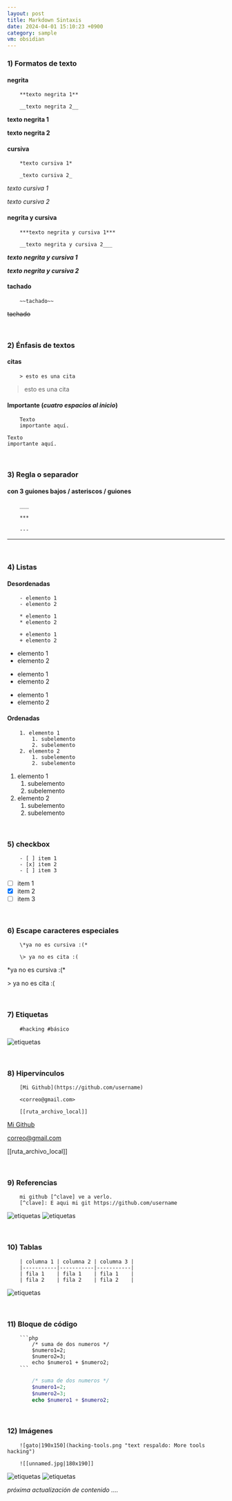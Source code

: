 ```yaml
---
layout: post
title: Markdown Sintaxis
date: 2024-04-01 15:10:23 +0900
category: sample
vm: obsidian
---
```

### 1) Formatos de texto 

#### negrita  

```
    **texto negrita 1** 

    __texto negrita 2__ 
```
**texto negrita 1** 

**texto negrita 2** 

#### cursiva  

```
    *texto cursiva 1*   

    _texto cursiva 2_   
```
*texto cursiva 1*

 _texto cursiva 2_

#### negrita y cursiva 

```
    ***texto negrita y cursiva 1***     

    __texto negrita y cursiva 2___
```
***texto negrita y cursiva 1***

___texto negrita y cursiva 2___

#### tachado

```
	~~tachado~~
```
~~tachado~~

<br>

### 2) Énfasis de textos 

#### citas
```
    > esto es una cita
```
> esto es una cita

#### Importante (_cuatro espacios al inicio_)
```
    Texto 
    importante aquí.
```
    Texto 
    importante aquí.

<br>

### 3) Regla o separador 

#### con 3 guiones bajos / asteriscos / guiones
```
    ___

    ***

    ---
```
---

<br>

### 4) Listas

#### Desordenadas

```
    - elemento 1
    - elemento 2
    
    * elemento 1
    * elemento 2
    
    + elemento 1
    + elemento 2
```
- elemento 1
- elemento 2

* elemento 1
* elemento 2

+ elemento 1
+ elemento 2

#### Ordenadas

```
    1. elemento 1
        1. subelemento
        2. subelemento
    2. elemento 2
        1. subelemento
        2. subelemento
```
1. elemento 1
    1. subelemento
    2. subelemento
2. elemento 2
    1. subelemento
    2. subelemento

<br>

### 5) checkbox

```
    - [ ] item 1
    - [x] item 2
    - [ ] item 3
```
- [ ] item 1
- [x] item 2
- [ ] item 3

<br>

### 6) Escape caracteres especiales

```
    \*ya no es cursiva :(*

    \> ya no es cita :(
```
\*ya no es cursiva :(*

\> ya no es cita :(
    
<br>

### 7) Etiquetas

```
    #hacking #básico
```
![etiquetas](/notas/public/img/obsidian/etiquetas.png)

<br>

### 8) Hipervínculos
```
    [Mi Github](https://github.com/username)

    <correo@gmail.com>

    [[ruta_archivo_local]]
```
[Mi Github](https://github.com/r1d3L-h4ck)

<correo@gmail.com>

[[ruta_archivo_local]]

<br>

### 9) Referencias

```
    mi github [^clave] ve a verlo.
    [^clave]: E aqui mi git https://github.com/username
```
![etiquetas](/notas/public/img/obsidian/referencia1.png)
![etiquetas](/notas/public/img/obsidian/referencia2.png)

<br>

### 10) Tablas

```
    | columna 1 | columna 2 | columna 3 |
    |-----------|-----------|-----------|
    | fila 1    | fila 1    | fila 1    |
    | fila 2    | fila 2    | fila 2    |
```
![etiquetas](/notas/public/img/obsidian/table.png)

<br>

### 11) Bloque de código

```
    ```php
        /* suma de dos numeros */
        $numero1=2;
        $numero2=3;
        echo $numero1 + $numero2;
    ```
```

```php
        /* suma de dos numeros */
        $numero1=2;
        $numero2=3;
        echo $numero1 + $numero2;
```

<br>

### 12) Imágenes

```
    ![gato|190x150](hacking-tools.png "text respaldo: More tools hacking")

    ![[unnamed.jpg|180x190]]
```
![etiquetas](/notas/public/img/obsidian/image1.png)
![etiquetas](/notas/public/img/obsidian/image2.png)

_próxima actualización de contenido ...._